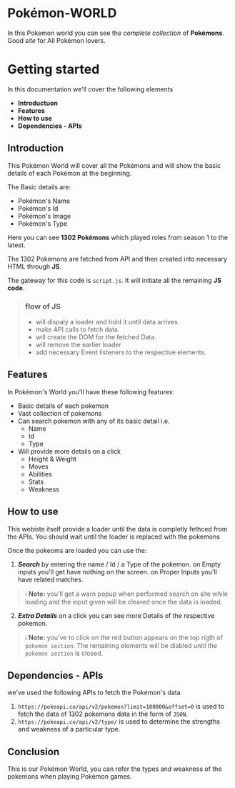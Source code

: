 # Pokémon-WORLD
In this Pokemon world you can see the *complete collection* of 
**Pokémons**.
Good *site* for All Pokémon lovers.

# Getting started
In this documentation we'll cover the following elements
- **Introductuon**
- **Features**
- **How to use**
- **Dependencies - APIs**

## Introduction
This Pokémon World will cover all the Pokémons and will show the basic details of each Pokémon at the beginning.

The Basic details are: 
- Pokémon's Name
- Pokémon's Id
- Pokémon's Image
- Pokémon's Type

Here you can see **1302 Pokémons** which played roles from season 1 to the latest.

The 1302 Pokemons are fetched from API and then created into necessary HTML through **JS**.

The gateway for this code is `script.js`. It will initiate all the remaining **JS code**.

>### flow of JS 
>- will dispaly a loader and hold it until data arrives.
>- make API calls to fetch data.
>- will create the DOM for the fetched Data.
>- will remove the earlier loader
>- add necessary Event listeners to the respective elements.

## Features

In Pokémon's World you'll have these following features:

- Basic details of each pokemon
- Vast collection of pokemons
- Can search pokemon with any of its basic detail i.e.
    + Name
    + Id
    + Type
- Will provide more details on a click
    + Height & Weight
    + Moves
    + Abilities
    + Stats
    + Weakness

## How to use

This webiste itself provide a loader until the data is completly fethced from the APIs.
You should wait until the loader is replaced with the pokemons

Once the pokeoms are loaded you can use the:

1. _**Search**_ by entering the name / Id / a Type of the pokemon. on Empty inputs you'll get have nothing on the screen. on Proper Inputs you'll have related matches.
>ℹ️ **Note:** you'll get a warn popup when performed search on site while loading and the input given will be cleared once the data is loaded.

2. _**Extra Details**_ on a click you can see more Details of the respective pokemon.

>ℹ️ **Note:** you've to click on the red button appears on the top rigth of `pokemon section`. The remaining elements will be diabled until the `pokemon section` is closed.

## Dependencies - APIs

we've used the following APIs to fetch the Pokémon's data
1. `https://pokeapi.co/api/v2/pokemon?limit=100000&offset=0`
is used to fetch the data of 1302 pokemons data in the form of `JSON`. 
2. `https://pokeapi.co/api/v2/type/` 
is used to determine the strengths and weakness of a particular type.

## Conclusion

This is our Pokémon World, you can refer the types and weakness of the pokemons when playing Pokémon games.